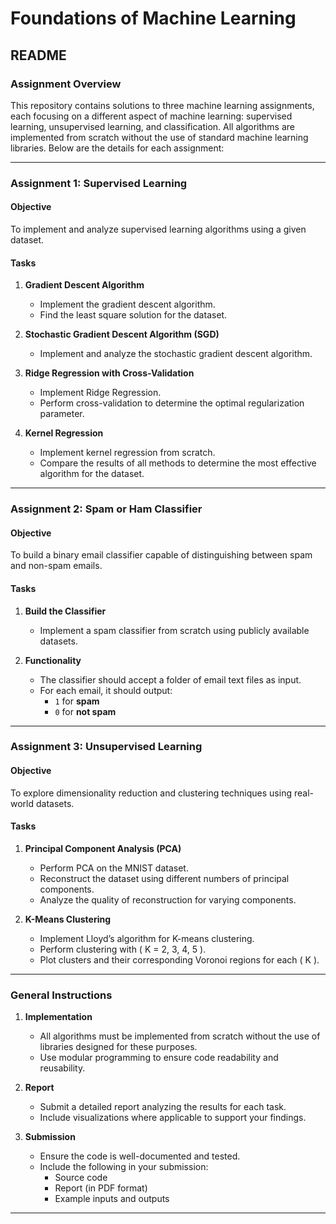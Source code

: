 # **Foundations of Machine Learning**

## **README**

### **Assignment Overview**

This repository contains solutions to three machine learning assignments, each focusing on a different aspect of machine learning: supervised learning, unsupervised learning, and classification. All algorithms are implemented from scratch without the use of standard machine learning libraries. Below are the details for each assignment:

---

### **Assignment 1: Supervised Learning**

#### **Objective**  
To implement and analyze supervised learning algorithms using a given dataset.

#### **Tasks**  
1. **Gradient Descent Algorithm**  
   - Implement the gradient descent algorithm.  
   - Find the least square solution for the dataset.  

2. **Stochastic Gradient Descent Algorithm (SGD)**  
   - Implement and analyze the stochastic gradient descent algorithm.  

3. **Ridge Regression with Cross-Validation**  
   - Implement Ridge Regression.  
   - Perform cross-validation to determine the optimal regularization parameter.  

4. **Kernel Regression**  
   - Implement kernel regression from scratch.  
   - Compare the results of all methods to determine the most effective algorithm for the dataset.  

---

### **Assignment 2: Spam or Ham Classifier**

#### **Objective**  
To build a binary email classifier capable of distinguishing between spam and non-spam emails.

#### **Tasks**  
1. **Build the Classifier**  
   - Implement a spam classifier from scratch using publicly available datasets.  

2. **Functionality**  
   - The classifier should accept a folder of email text files as input.  
   - For each email, it should output:  
     - `1` for **spam**  
     - `0` for **not spam**  

---

### **Assignment 3: Unsupervised Learning**

#### **Objective**  
To explore dimensionality reduction and clustering techniques using real-world datasets.

#### **Tasks**  
1. **Principal Component Analysis (PCA)**  
   - Perform PCA on the MNIST dataset.  
   - Reconstruct the dataset using different numbers of principal components.  
   - Analyze the quality of reconstruction for varying components.  

2. **K-Means Clustering**  
   - Implement Lloyd’s algorithm for K-means clustering.  
   - Perform clustering with \( K = 2, 3, 4, 5 \).  
   - Plot clusters and their corresponding Voronoi regions for each \( K \).  

---

### **General Instructions**

1. **Implementation**  
   - All algorithms must be implemented from scratch without the use of libraries designed for these purposes.  
   - Use modular programming to ensure code readability and reusability.  

2. **Report**  
   - Submit a detailed report analyzing the results for each task.  
   - Include visualizations where applicable to support your findings.  

3. **Submission**  
   - Ensure the code is well-documented and tested.  
   - Include the following in your submission:  
     - Source code  
     - Report (in PDF format)  
     - Example inputs and outputs  

---
